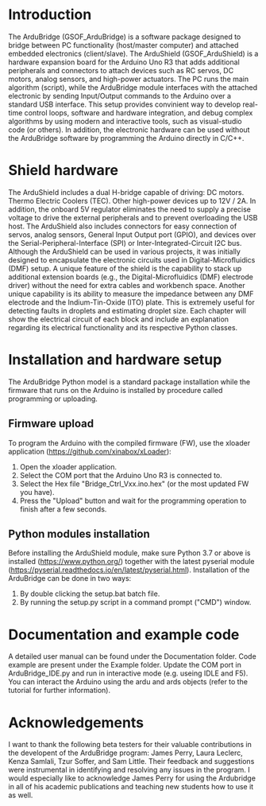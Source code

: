 # Introduction
The ArduBridge (GSOF_ArduBridge) is a software package designed to bridge between PC functionality (host/master computer) and attached embedded electronics (client/slave).
The ArduShield (GSOF_ArduShield) is a hardware expansion board for the Arduino Uno R3 that adds additional peripherals and connectors to attach devices such as RC servos, DC motors, analog sensors, and high-power actuators.
The PC runs the main algorithm (script), while the ArduBridge module interfaces with the attached electronic by sending Input/Output commands to the Arduino over a standard USB interface. This setup provides convinient way to develop real-time control loops, software and hardware integration, and debug complex algorithms by using modern and interactive tools, such as visual-studio code (or others). In addition, the electronic hardware can be used without the ArduBridge software by programming the Arduino directly in C/C++.

# Shield hardware
The ArduShield includes a dual H-bridge capable of driving:
	DC motors.
	Thermo Electric Coolers (TEC).
	Other high-power devices up to 12V / 2A.
In addition, the onboard 5V regulator eliminates the need to supply a precise voltage to drive the external peripherals and to prevent overloading the USB host.
    The ArduShield also includes connectors for easy connection of servos, analog sensors, General Input Output port (GPIO), and devices over the Serial-Peripheral-Interface (SPI) or Inter-Integrated-Circuit I2C bus.
    Although the ArduShield can be used in various projects, it was initially designed to encapsulate the electronic circuits used in Digital-Microfluidics (DMF) setup. A unique feature of the shield is the capability to stack up additional extension boards (e.g., the Digital-Microfluidics (DMF) electrode driver) without the need for extra cables and workbench space. Another unique capability is its ability to measure the impedance between any DMF electrode and the Indium-Tin-Oxide (ITO) plate. This is extremely useful for detecting faults in droplets and estimating droplet size.
Each chapter will show the electrical circuit of each block and include an explanation regarding its electrical functionality and its respective Python classes.

# Installation and hardware setup
The ArduBridge Python model is a standard package installation while the firmware that runs on the Arduino is installed by procedure called programming or uploading.
## Firmware upload
To program the Arduino with the compiled firmware (FW), use the xloader application (https://github.com/xinabox/xLoader):
1.	Open the xloader application.
2.	Select the COM port that the Arduino Uno R3 is connected to.
3.	Select the Hex file "Bridge_Ctrl_Vxx.ino.hex" (or the most updated FW you have).
4.	Press the "Upload" button and wait for the programming operation to finish after a few seconds.

## Python modules installation
Before installing the ArduShield module, make sure Python 3.7 or above is installed (https://www.python.org/) together with the latest pyserial module  (https://pyserial.readthedocs.io/en/latest/pyserial.html). Installation of the ArduBridge can be done in two ways:
1.	By double clicking the setup.bat batch file.
2.	By running the setup.py script in a command prompt ("CMD") window.

# Documentation and example code
A detailed user manual can be found under the Documentation folder.
Code example are present under the Example folder.
Update the COM port in ArduBridge_IDE.py and run in interactive mode (e.g. useing IDLE and F5).
You can interact the Arduino using the ardu and ards objects (refer to the tutorial for further information).
 
# Acknowledgements
I want to thank the following beta testers for their valuable contributions in the developent of the ArduBridge program:
James Perry, Laura Leclerc, Kenza Samlali, Tzur Soffer, and Sam Little.
Their feedback and suggestions were instrumental in identifying and resolving any issues in the program. I would especially like to acknowledge James Perry for using the Ardubridge in all of his academic publications and teaching new students how to use it as well.


